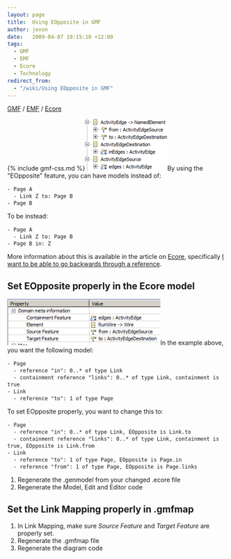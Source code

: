 ```yaml
---
layout: page
title:  Using EOpposite in GMF
author: jevon
date:   2009-04-07 19:15:18 +12:00
tags:
  - GMF
  - EMF
  - Ecore
  - Technology
redirect_from:
  - "/wiki/Using EOpposite in GMF"
---
```


[GMF](GMF.md) / [EMF](EMF.md) / [Ecore](Ecore.md)

{% include gmf-css.md %}<img src="/img/gmf/eopposite-4.png" class="gmf">By using the "EOpposite" feature, you can have models instead of:
```
- Page A
  - Link Z to: Page B
- Page B
```

To be instead:
```
- Page A
  - Link Z to: Page B
- Page B in: Z
```

More information about this is available in the article on [Ecore](Ecore.md), specifically [I want to be able to go backwards through a reference](Ecore.md).

## Set EOpposite properly in the Ecore model

<img src="/img/gmf/eopposite-3.png" class="gmf">In the example above, you want the following model:
```
- Page
  - reference "in": 0..* of type Link
  - containment reference "links": 0..* of type Link, containment is true
- Link
  - reference "to": 1 of type Page
```

To set EOpposite properly, you want to change this to:
```
- Page
  - reference "in": 0..* of type Link, EOpposite is Link.to
  - containment reference "links": 0..* of type Link, containment is true, EOpposite is Link.from
- Link
  - reference "to": 1 of type Page, EOpposite is Page.in
  - reference "from": 1 of type Page, EOpposite is Page.links
```

1. Regenerate the .genmodel from your changed .ecore file
1. Regenerate the Model, Edit and Editor code

## Set the Link Mapping properly in .gmfmap

1. In Link Mapping, make sure _Source Feature_ and _Target Feature_ are properly set.
1. Regenerate the .gmfmap file
1. Regenerate the diagram code
